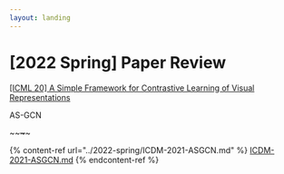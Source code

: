```yaml
---
layout: landing
---
```


# \[2022 Spring] Paper Review

[\[ICML 20\] A Simple Framework for Contrastive Learning of Visual Representations](../2022-spring/ICDM-2021-ASGCN.md)



AS-GCN

\~\~~~\~~~\~

{% content-ref url="../2022-spring/ICDM-2021-ASGCN.md" %}
[ICDM-2021-ASGCN.md](../2022-spring/ICDM-2021-ASGCN.md)
{% endcontent-ref %}
